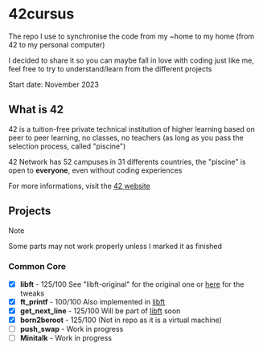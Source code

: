# 42cursus
The repo I use to synchronise the code from my ~home to my home (from 42 to my personal computer)

I decided to share it so you can maybe fall in love with coding just like me, feel free to try to understand/learn from the different projects

Start date: November 2023

## What is 42
42 is a tuition-free private technical institution of higher learning based on peer to peer learning, no classes, no teachers (as long as you pass the selection process, called "piscine")

42 Network has 52 campuses in 31 differents countries, the "piscine" is open to **everyone**, even without coding experiences

For more informations, visit the [42 website](https://42.fr/en/homepage/)

## Projects
> [!NOTE]
> Some parts may not work properly unless I marked it as finished
### Common Core
- [x] **libft** - 125/100 See "libft-original" for the original one or [here](https://github.com/Hyphona/libft/tree/79689739a3c6e1a92553dfa4b01718da7f1b561b) for the tweaks
- [x] **ft_printf** - 100/100 Also implemented in [libft](https://github.com/Hyphona/libft/tree/79689739a3c6e1a92553dfa4b01718da7f1b561b)
- [x] **get_next_line** - 125/100 Will be part of [libft](https://github.com/Hyphona/libft/tree/79689739a3c6e1a92553dfa4b01718da7f1b561b) soon
- [x] **born2beroot** - 125/100 (Not in repo as it is a virtual machine) 
- [ ] **push_swap** - Work in progress
- [ ] **Minitalk** - Work in progress
